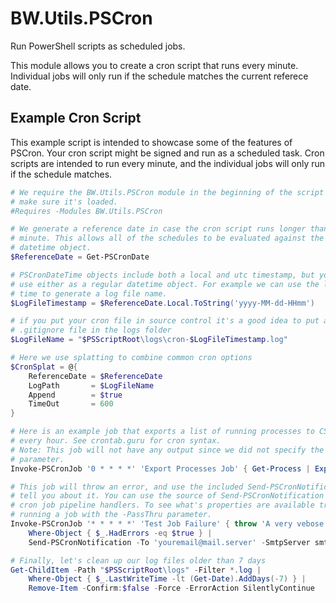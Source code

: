 # BW.Utils.PSCron
Run PowerShell scripts as scheduled jobs.

This module allows you to create a cron script that runs every minute.
Individual jobs will only run if the schedule matches the current referece
date.

## Example Cron Script
This example script is intended to showcase some of the features of PSCron.
Your cron script might be signed and run as a scheduled task. Cron scripts
are intended to run every minute, and the individual jobs will only run if
the schedule matches.

```powershell
# We require the BW.Utils.PSCron module in the beginning of the script to
# make sure it's loaded.
#Requires -Modules BW.Utils.PSCron

# We generate a reference date in case the cron script runs longer than a
# minute. This allows all of the schedules to be evaluated against the same
# datetime object.
$ReferenceDate = Get-PSCronDate

# PSCronDateTime objects include both a local and utc timestamp, but you can
# use either as a regular datetime object. For example we can use the local
# time to generate a log file name.
$LogFileTimestamp = $ReferenceDate.Local.ToString('yyyy-MM-dd-HHmm')

# if you put your cron file in source control it's a good idea to put a
# .gitignore file in the logs folder
$LogFileName = "$PSScriptRoot\logs\cron-$LogFileTimestamp.log"

# Here we use splatting to combine common cron options
$CronSplat = @{
    ReferenceDate = $ReferenceDate
    LogPath       = $LogFileName
    Append        = $true
    TimeOut       = 600
}

# Here is an example job that exports a list of running processes to CSV
# every hour. See crontab.guru for cron syntax.
# Note: This job will not have any output since we did not specify the -PassThru
# parameter.
Invoke-PSCronJob '0 * * * *' 'Export Processes Job' { Get-Process | Export-Csv -Path "$env:TEMP\processes.csv" } @CronSplat

# This job will throw an error, and use the included Send-PSCronNotification to
# tell you about it. You can use the source of Send-PSCronNotification to create
# cron job pipeline handlers. To see what's properties are available try manually
# running a job with the -PassThru parameter.
Invoke-PSCronJob '* * * * *' 'Test Job Failure' { throw 'A very vebose error!' } @CronSplat -PassThru |
    Where-Object { $_.HadErrors -eq $true } |
    Send-PSCronNotification -To 'youremail@mail.server' -SmtpServer smtp.gmail.com -Port 587

# Finally, let's clean up our log files older than 7 days
Get-ChildItem -Path "$PSScriptRoot\logs" -Filter *.log |
    Where-Object { $_.LastWriteTime -lt (Get-Date).AddDays(-7) } |
    Remove-Item -Confirm:$false -Force -ErrorAction SilentlyContinue

```